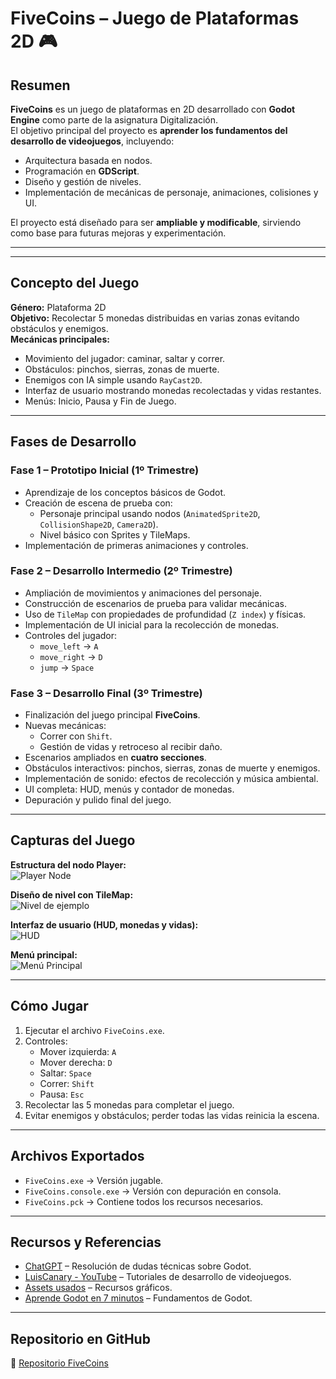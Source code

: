 
# FiveCoins – Juego de Plataformas 2D 🎮

## Resumen

**FiveCoins** es un juego de plataformas en 2D desarrollado con **Godot Engine** como parte de la asignatura Digitalización.  
El objetivo principal del proyecto es **aprender los fundamentos del desarrollo de videojuegos**, incluyendo:  

- Arquitectura basada en nodos.  
- Programación en **GDScript**.  
- Diseño y gestión de niveles.  
- Implementación de mecánicas de personaje, animaciones, colisiones y UI.  

El proyecto está diseñado para ser **ampliable y modificable**, sirviendo como base para futuras mejoras y experimentación.

---


---

## Concepto del Juego

**Género:** Plataforma 2D  
**Objetivo:** Recolectar 5 monedas distribuidas en varias zonas evitando obstáculos y enemigos.  
**Mecánicas principales:**  

- Movimiento del jugador: caminar, saltar y correr.  
- Obstáculos: pinchos, sierras, zonas de muerte.  
- Enemigos con IA simple usando `RayCast2D`.  
- Interfaz de usuario mostrando monedas recolectadas y vidas restantes.  
- Menús: Inicio, Pausa y Fin de Juego.  

---

## Fases de Desarrollo

### Fase 1 – Prototipo Inicial (1º Trimestre)
- Aprendizaje de los conceptos básicos de Godot.  
- Creación de escena de prueba con:  
  - Personaje principal usando nodos (`AnimatedSprite2D`, `CollisionShape2D`, `Camera2D`).  
  - Nivel básico con Sprites y TileMaps.  
- Implementación de primeras animaciones y controles.

### Fase 2 – Desarrollo Intermedio (2º Trimestre)
- Ampliación de movimientos y animaciones del personaje.  
- Construcción de escenarios de prueba para validar mecánicas.  
- Uso de `TileMap` con propiedades de profundidad (`Z index`) y físicas.  
- Implementación de UI inicial para la recolección de monedas.  
- Controles del jugador:  
  - `move_left` → `A`  
  - `move_right` → `D`  
  - `jump` → `Space`  

### Fase 3 – Desarrollo Final (3º Trimestre)
- Finalización del juego principal **FiveCoins**.  
- Nuevas mecánicas:  
  - Correr con `Shift`.  
  - Gestión de vidas y retroceso al recibir daño.  
- Escenarios ampliados en **cuatro secciones**.  
- Obstáculos interactivos: pinchos, sierras, zonas de muerte y enemigos.  
- Implementación de sonido: efectos de recolección y música ambiental.  
- UI completa: HUD, menús y contador de monedas.  
- Depuración y pulido final del juego.  

---

## Capturas del Juego

**Estructura del nodo Player:**  
![Player Node](FotosProyectoMK/1ºTrim/cp1.png)  

**Diseño de nivel con TileMap:**  
![Nivel de ejemplo](FotosProyectoMK/2ºTrim/cap17.png)  

**Interfaz de usuario (HUD, monedas y vidas):**  
![HUD](FotosProyectoMK/3ºTrim/cap30.png)  

**Menú principal:**  
![Menú Principal](FotosProyectoMK/3ºTrim/cap39.png)  

---

## Cómo Jugar

1. Ejecutar el archivo `FiveCoins.exe`.  
2. Controles:  
   - Mover izquierda: `A`  
   - Mover derecha: `D`  
   - Saltar: `Space`  
   - Correr: `Shift`  
   - Pausa: `Esc`  
3. Recolectar las 5 monedas para completar el juego.  
4. Evitar enemigos y obstáculos; perder todas las vidas reinicia la escena.  

---

## Archivos Exportados

- `FiveCoins.exe` → Versión jugable.  
- `FiveCoins.console.exe` → Versión con depuración en consola.  
- `FiveCoins.pck` → Contiene todos los recursos necesarios.  

---

## Recursos y Referencias

- [ChatGPT](https://chatgpt.com/) – Resolución de dudas técnicas sobre Godot.  
- [LuisCanary - YouTube](https://www.youtube.com/@LuisCanary) – Tutoriales de desarrollo de videojuegos.  
- [Assets usados](https://essssam.itch.io/rocky-roads) – Recursos gráficos.  
- [Aprende Godot en 7 minutos](https://www.youtube.com/watch?v=Wa4yO92SXkc&list=LL&index=10&t=217s) – Fundamentos de Godot.  

---

## Repositorio en GitHub

🔗 [Repositorio FiveCoins](https://github.com/Charlie-24/FiveCoins-ProyGodot)

